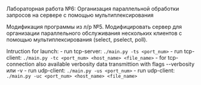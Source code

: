 Лабораторная работа №6: Организация параллельной обработки запросов на сервере с помощью мультиплексирования

Модификация программы из л/р №5. Модифицировать сервер для организации параллельного обслуживания нескольких клиентов с помощью мультиплексирования (select, pselect, poll).

Intruction for launch:
	- run tcp-server: `./main.py -ts <port_num>`
	- run tcp-client: `./main.py -tc <port_num> <host_name> <file_name>`
	- for tcp-connection also available verbosity data transmittion with flags --verbosity или -v
	- run udp-client: `./main.py -us <port_num>`
	- run udp-client: `./main.py -uc <port_num> <host_name> <file_name>`

